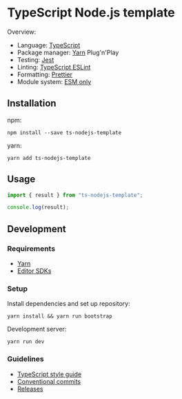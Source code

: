 # TypeScript Node.js template

Overview:

- Language: [TypeScript](https://www.typescriptlang.org)
- Package manager: [Yarn](https://yarnpkg.com) Plug'n'Play
- Testing: [Jest](https://jestjs.io)
- Linting: [TypeScript ESLint](https://typescript-eslint.io)
- Formatting: [Prettier](https://prettier.io)
- Module system: [ESM only](https://gist.github.com/sindresorhus/a39789f98801d908bbc7ff3ecc99d99c)

## Installation

npm:

```console
npm install --save ts-nodejs-template
```

yarn:

```console
yarn add ts-nodejs-template
```

## Usage

```typescript
import { result } from "ts-nodejs-template";

console.log(result);
```

## Development

### Requirements

- [Yarn](https://yarnpkg.com/getting-started/install)
- [Editor SDKs](https://yarnpkg.com/getting-started/editor-sdks)

### Setup

Install dependencies and set up repository:

```console
yarn install && yarn run bootstrap
```

Development server:

```console
yarn run dev
```

### Guidelines

- [TypeScript style guide](https://google.github.io/styleguide/tsguide.html)
- [Conventional commits](https://github.com/conventional-changelog/commitlint#what-is-commitlint)
- [Releases](https://github.com/conventional-changelog/standard-version)
